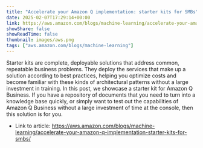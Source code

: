 ```yaml
---
title: "Accelerate your Amazon Q implementation: starter kits for SMBs"
date: 2025-02-07T17:29:14+00:00
link: https://aws.amazon.com/blogs/machine-learning/accelerate-your-amazon-q-implementation-starter-kits-for-smbs/
showShare: false
showReadTime: false
thumbnail: images/aws.png
tags: ["aws.amazon.com/blogs/machine-learning"]
---
```

Starter kits are complete, deployable solutions that address common, repeatable business problems. They deploy the services that make up a solution according to best practices, helping you optimize costs and become familiar with these kinds of architectural patterns without a large investment in training. In this post, we showcase a starter kit for Amazon Q Business. If you have a repository of documents that you need to turn into a knowledge base quickly, or simply want to test out the capabilities of Amazon Q Business without a large investment of time at the console, then this solution is for you.

- Link to article: https://aws.amazon.com/blogs/machine-learning/accelerate-your-amazon-q-implementation-starter-kits-for-smbs/